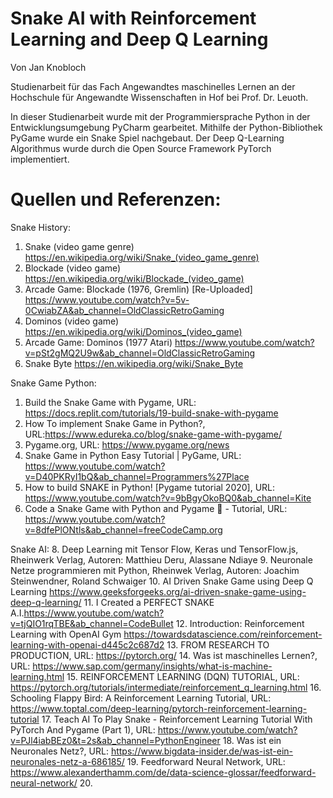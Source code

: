 # Snake AI with Reinforcement Learning and Deep Q Learning

Von Jan Knobloch

Studienarbeit für das Fach Angewandtes maschinelles Lernen an der Hochschule
für Angewandte Wissenschaften in Hof bei Prof. Dr. Leuoth.

In dieser Studienarbeit wurde mit der Programmiersprache Python in der Entwicklungsumgebung PyCharm gearbeitet. 
Mithilfe der Python-Bibliothek PyGame wurde ein Snake Spiel nachgebaut.
Der Deep Q-Learning Algorithmus wurde durch die Open Source Framework
PyTorch implementiert.

# Quellen und Referenzen:

Snake History:

1. Snake (video game genre) https://en.wikipedia.org/wiki/Snake_(video_game_genre)
2. Blockade (video game) https://en.wikipedia.org/wiki/Blockade_(video_game)
3. Arcade Game: Blockade (1976, Gremlin) [Re-Uploaded] https://www.youtube.com/watch?v=5v-0CwiabZA&ab_channel=OldClassicRetroGaming
4. Dominos (video game) https://en.wikipedia.org/wiki/Dominos_(video_game)
5. Arcade Game: Dominos (1977 Atari) https://www.youtube.com/watch?v=pSt2gMQ2U9w&ab_channel=OldClassicRetroGaming
6. Snake Byte https://en.wikipedia.org/wiki/Snake_Byte

Snake Game Python:

1. Build the Snake Game with Pygame, URL: https://docs.replit.com/tutorials/19-build-snake-with-pygame
2. How To implement Snake Game in Python?, URL:https://www.edureka.co/blog/snake-game-with-pygame/
3. Pygame.org, URL: https://www.pygame.org/news
4. Snake Game in Python Easy Tutorial | PyGame, URL: https://www.youtube.com/watch?v=D40PKRyI1bQ&ab_channel=Programmers%27Place
5. How to build SNAKE in Python! [Pygame tutorial 2020], URL: https://www.youtube.com/watch?v=9bBgyOkoBQ0&ab_channel=Kite
6. Code a Snake Game with Python and Pygame 🐍 - Tutorial, URL: https://www.youtube.com/watch?v=8dfePlONtls&ab_channel=freeCodeCamp.org

Snake AI:
8. Deep Learning mit Tensor Flow, Keras und TensorFlow.js, Rheinwerk Verlag, Autoren: Matthieu Deru, Alassane Ndiaye
9. Neuronale Netze programmieren mit Python, Rheinwek Verlag, Autoren: Joachim Steinwendner, Roland Schwaiger
10. AI Driven Snake Game using Deep Q Learning https://www.geeksforgeeks.org/ai-driven-snake-game-using-deep-q-learning/
11. I Created a PERFECT SNAKE A.I.https://www.youtube.com/watch?v=tjQIO1rqTBE&ab_channel=CodeBullet
12. Introduction: Reinforcement Learning with OpenAI Gym https://towardsdatascience.com/reinforcement-learning-with-openai-d445c2c687d2
13. FROM RESEARCH TO PRODUCTION, URL: https://pytorch.org/
14. Was ist maschinelles Lernen?, URL: https://www.sap.com/germany/insights/what-is-machine-learning.html
15. REINFORCEMENT LEARNING (DQN) TUTORIAL, URL: https://pytorch.org/tutorials/intermediate/reinforcement_q_learning.html
16. Schooling Flappy Bird: A Reinforcement Learning Tutorial, URL: https://www.toptal.com/deep-learning/pytorch-reinforcement-learning-tutorial
17. Teach AI To Play Snake - Reinforcement Learning Tutorial With PyTorch And Pygame (Part 1), URL: https://www.youtube.com/watch?v=PJl4iabBEz0&t=2s&ab_channel=PythonEngineer
18. Was ist ein Neuronales Netz?, URL: https://www.bigdata-insider.de/was-ist-ein-neuronales-netz-a-686185/
19. Feedforward Neural Network, URL: https://www.alexanderthamm.com/de/data-science-glossar/feedforward-neural-network/
20. 